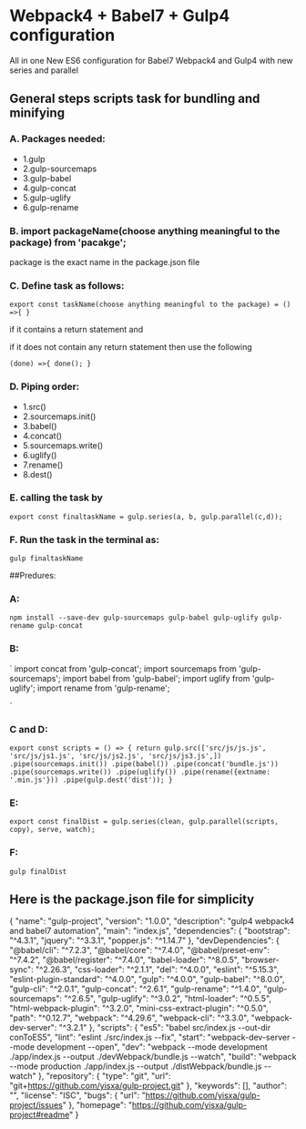 # Webpack4 + Babel7 + Gulp4 configuration

All in one New ES6 configuration for Babel7 Webpack4 and Gulp4 with new series and parallel

## General steps scripts task for bundling and minifying

### A. Packages needed:
* 1.gulp
* 2.gulp-sourcemaps
* 3.gulp-babel
* 4.gulp-concat
* 5.gulp-uglify
* 6.gulp-rename

### B. import packageName(choose anything meaningful to the package) from 'pacakge';

package is the exact name in the package.json file

### C. Define task as follows:
` export const taskName(choose anything meaningful to the package) = () =>{ } `

if it contains a return statement and

if it does not contain any return statement then use the following

` (done) =>{
	done();
} `

### D. Piping order:

* 1.src()
* 2.sourcemaps.init()
* 3.babel()
* 4.concat()
* 5.sourcemaps.write()
* 6.uglify()
* 7.rename()
* 8.dest()

### E. calling the task by

` export const finaltaskName = gulp.series(a, b, gulp.parallel(c,d));
`
### F. Run the task in the terminal as:
`` gulp finaltaskName ``


##Predures:

### A:

` npm install --save-dev gulp-sourcemaps gulp-babel gulp-uglify gulp-rename gulp-concat `

### B:

` import concat from 'gulp-concat';
import sourcemaps from 'gulp-sourcemaps';
import babel from 'gulp-babel';
import uglify from 'gulp-uglify';
import rename from 'gulp-rename';

`

### C and D:

` export const scripts = () => {
  return gulp.src(['src/js/js.js', 'src/js/js1.js', 'src/js/js2.js', 'src/js/js3.js',])
              .pipe(sourcemaps.init())
              .pipe(babel())
              .pipe(concat('bundle.js'))
              .pipe(sourcemaps.write())
              .pipe(uglify())
              .pipe(rename({extname: '.min.js'}))
              .pipe(gulp.dest('dist'));
} `

### E:

` export const finalDist = gulp.series(clean, gulp.parallel(scripts, copy), serve, watch); `

### F:

`` gulp finalDist ``

## Here is the package.json file for simplicity

{
  "name": "gulp-project",
  "version": "1.0.0",
  "description": "gulp4 webpack4 and babel7 automation",
  "main": "index.js",
  "dependencies": {
    "bootstrap": "^4.3.1",
    "jquery": "^3.3.1",
    "popper.js": "^1.14.7"
  },
  "devDependencies": {
    "@babel/cli": "^7.2.3",
    "@babel/core": "^7.4.0",
    "@babel/preset-env": "^7.4.2",
    "@babel/register": "^7.4.0",
    "babel-loader": "^8.0.5",
    "browser-sync": "^2.26.3",
    "css-loader": "^2.1.1",
    "del": "^4.0.0",
    "eslint": "^5.15.3",
    "eslint-plugin-standard": "^4.0.0",
    "gulp": "^4.0.0",
    "gulp-babel": "^8.0.0",
    "gulp-cli": "^2.0.1",
    "gulp-concat": "^2.6.1",
    "gulp-rename": "^1.4.0",
    "gulp-sourcemaps": "^2.6.5",
    "gulp-uglify": "^3.0.2",
    "html-loader": "^0.5.5",
    "html-webpack-plugin": "^3.2.0",
    "mini-css-extract-plugin": "^0.5.0",
    "path": "^0.12.7",
    "webpack": "^4.29.6",
    "webpack-cli": "^3.3.0",
    "webpack-dev-server": "^3.2.1"
  },
  "scripts": {
    "es5": "babel src/index.js --out-dir conToES5",
    "lint": "eslint ./src/index.js --fix",
    "start": "webpack-dev-server --mode development --open",
    "dev": "webpack --mode development ./app/index.js --output ./devWebpack/bundle.js --watch",
    "build": "webpack --mode production ./app/index.js --output ./distWebpack/bundle.js --watch"
  },
  "repository": {
    "type": "git",
    "url": "git+https://github.com/yisxa/gulp-project.git"
  },
  "keywords": [],
  "author": "",
  "license": "ISC",
  "bugs": {
    "url": "https://github.com/yisxa/gulp-project/issues"
  },
  "homepage": "https://github.com/yisxa/gulp-project#readme"
}
